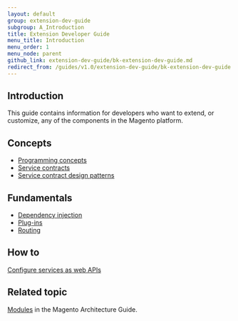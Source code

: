 ```yaml
---
layout: default
group: extension-dev-guide
subgroup: A_Introduction
title: Extension Developer Guide
menu_title: Introduction
menu_order: 1
menu_node: parent
github_link: extension-dev-guide/bk-extension-dev-guide.md
redirect_from: /guides/v1.0/extension-dev-guide/bk-extension-dev-guide.html
---
```

<h2 id="overview-introduction">Introduction</h2>
This guide contains information for developers who want to extend, or customize, any of the components in the Magento platform. 

<h2 id="api-concepts">Concepts</h2>

* <a href="{{ site.gdeurl }}extension-dev-guide/api-concepts.html">Programming concepts</a>
* <a href="{{ site.gdeurl }}extension-dev-guide/service-contracts/service-contracts.html">Service contracts</a>
* <a href="{{ site.gdeurl }}extension-dev-guide/service-contracts/design-patterns.html">Service contract design patterns</a>


<h2 id="api-fun">Fundamentals</h2>

* <a href="{{ site.gdeurl }}extension-dev-guide/depend-inj.html">Dependency injection</a>
* <a href="{{ site.gdeurl }}extension-dev-guide/plugins.html">Plug-ins</a>
* <a href="{{ site.gdeurl }}extension-dev-guide/routing.html">Routing</a>

<h2 id="api-concepts">How to</h2>

<a href="{{ site.gdeurl }}extension-dev-guide/service-contracts/service-to-web-service.html">Configure services as web APIs</a>

<h2 id="m2arch-related">Related topic</h2>

<a href="{{ site.gdeurl }}architecture/modules/mod_intro.html">Modules</a> in the Magento Architecture Guide.

